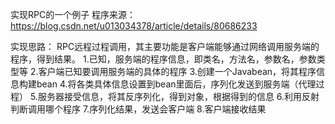 实现RPC的一个例子
程序来源：https://blog.csdn.net/u013034378/article/details/80686233

实现思路：
RPC远程过程调用，其主要功能是客户端能够通过网络调用服务端的程序，得到结果。
1.已知，服务端的程序信息，即类名，方法名，参数名，参数类型等
2.客户端已知要调用服务端的具体的程序
3.创建一个Javabean，将其程序信息构建bean
4.将各类具体信息设置到bean里面后，序列化发送到服务端（代理过程）
5.服务器接受信息，将其反序列化，得到对象，根据得到的信息
6.利用反射判断调用哪个程序
7.序列化结果，发送会客户端
8.客户端接收结果
